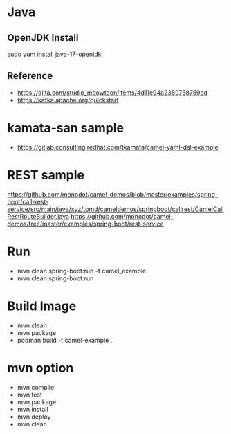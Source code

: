 # Java
## OpenJDK Install
sudo yum install java-17-openjdk
## Reference
* https://qiita.com/studio_meowtoon/items/4d11e94a2389758759cd
* https://kafka.apache.org/quickstart

# kamata-san sample
* https://gitlab.consulting.redhat.com/tkamata/camel-yaml-dsl-example

# REST sample
https://github.com/monodot/camel-demos/blob/master/examples/spring-boot/call-rest-service/src/main/java/xyz/tomd/cameldemos/springboot/callrest/CamelCallRestRouteBuilder.java
https://github.com/monodot/camel-demos/tree/master/examples/spring-boot/rest-service

# Run
* mvn clean spring-boot:run -f camel_example
* mvn clean spring-boot:run

# Build Image
* mvn clean
* mvn package
* podman build -t camel-example .

# mvn option 
* mvn compile
* mvn test
* mvn package
* mvn install
* mvn deploy
* mvn clean